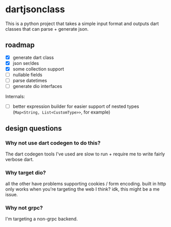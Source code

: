 # dartjsonclass

This is a python project that takes a simple input format and outputs dart classes that can parse + generate json.

## roadmap

- [x] generate dart class
- [x] json ser/des
- [x] some collection support
- [ ] nullable fields
- [ ] parse datetimes
- [ ] generate dio interfaces

Internals:

- [ ] better expression builder for easier support of nested types (`Map<String, List<CustomType>>`, for example)

## design questions

### Why not use dart codegen to do this?

The dart codegen tools I've used are slow to run + require me to write fairly verbose dart.

### Why target dio?

all the other have problems supporting cookies / form encoding. built in http only works when you're targeting the web I think? idk, this might be a me issue.

### Why not grpc?

I'm targeting a non-grpc backend.
